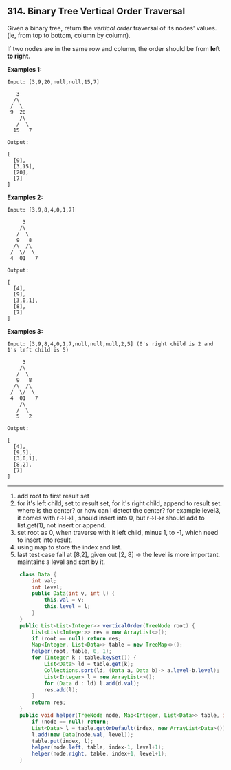 ## 314. Binary Tree Vertical Order Traversal

Given a binary tree, return the *vertical order* traversal of its nodes' values. (ie, from top to bottom, column by column).

If two nodes are in the same row and column, the order should be from **left to right**.

**Examples 1:**

```
Input: [3,9,20,null,null,15,7]

   3
  /\
 /  \
 9  20
    /\
   /  \
  15   7 

Output:

[
  [9],
  [3,15],
  [20],
  [7]
]
```

**Examples 2:**

```
Input: [3,9,8,4,0,1,7]

     3
    /\
   /  \
   9   8
  /\  /\
 /  \/  \
 4  01   7 

Output:

[
  [4],
  [9],
  [3,0,1],
  [8],
  [7]
]
```

**Examples 3:**

```
Input: [3,9,8,4,0,1,7,null,null,null,2,5] (0's right child is 2 and 1's left child is 5)

     3
    /\
   /  \
   9   8
  /\  /\
 /  \/  \
 4  01   7
    /\
   /  \
   5   2

Output:

[
  [4],
  [9,5],
  [3,0,1],
  [8,2],
  [7]
]
```

------

1. add root to first result set
2. for it's left child, set to result set, for it's right child, append to result set. where is the center? or how can I detect the center? for example level3, it comes with r->l->l , should insert into 0, but r->l->r should add to list.get(1), not insert or append.
3. set root as 0, when traverse with it left child, minus 1, to -1, which need to insert into result.
4. using map to store the index and list.
5. last test case fail at [8,2], given out [2, 8] -> the level is more important. maintains a level and sort by it.

```java
    class Data {
        int val;
        int level;
        public Data(int v, int l) {
            this.val = v;
            this.level = l;
        }
    }
    public List<List<Integer>> verticalOrder(TreeNode root) {
        List<List<Integer>> res = new ArrayList<>();
        if (root == null) return res;
        Map<Integer, List<Data>> table = new TreeMap<>();
        helper(root, table, 0, 1);
        for (Integer k : table.keySet()) {
            List<Data> ld = table.get(k);
            Collections.sort(ld, (Data a, Data b)-> a.level-b.level);
            List<Integer> l = new ArrayList<>();
            for (Data d : ld) l.add(d.val);
            res.add(l);
        }
        return res;
    }
    public void helper(TreeNode node, Map<Integer, List<Data>> table, int index, int level){
        if (node == null) return;
        List<Data> l = table.getOrDefault(index, new ArrayList<Data>());
        l.add(new Data(node.val, level));
        table.put(index, l);
        helper(node.left, table, index-1, level+1);
        helper(node.right, table, index+1, level+1);
    }
```

